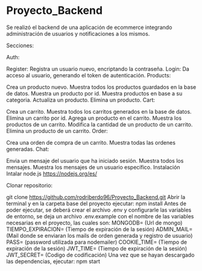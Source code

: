 # Proyecto_Backend

Se realizó el backend de una aplicación de ecommerce integrando administración de usuarios y notificaciones a los mismos.

Secciones:

Auth:

Register: Registra un usuario nuevo, encriptando la contraseña.
Login: Da acceso al usuario, generando el token de autenticación.
Products:

Crea un producto nuevo.
Muestra todos los productos guardados en la base de datos.
Muestra un producto por id.
Muestra productos en base a su categoria.
Actualiza un producto.
Elimina un producto.
Cart:

Crea un carrito.
Muestra todos los carritos generados en la base de datos.
Elimina un carrito por id.
Agrega un producto en el carrito.
Muestra los productos de un carrito.
Modifica la cantidad de un producto de un carrito.
Elimina un producto de un carrito.
Order:

Crea una orden de compra de un carrito.
Muestra todas las ordenes generadas.
Chat:

Envia un mensaje del usuario que ha iniciado sesión.
Muestra todos los mensajes.
Muestra los mensajes de un usuario específico.
Instalación
Intalar node.js https://nodejs.org/es/

Clonar repositorio:

git clone https://github.com/rodriberdo96/Proyecto_Backend.git
Abrir la terminal y en la carpeta base del proyecto ejecutar:
npm install
Antes de poder ejecutar, se deberá crear el archivo .env y configurarle las variables de entorno, se deja un archivo .env.example con el nombre de las variables necesarias en el proyecto, las cuales son:
MONGODB= (Url de mongo)
TIEMPO_EXPIRACION= (Tiempo de expiración de la sesión)
ADMIN_MAIL= (Mail donde se enviaran los mails de orden generada y registro de usuario)
PASS= (password utilizada para nodemailer)
COOKIE_TIME= (Tiempo de expiración de la sesión)
JWT_TIME= (Tiempo de expiración de la sesión)
JWT_SECRET= (Codigo de codificación)
Una vez que se hayan descargado las dependencias, ejecutar:
npm start
